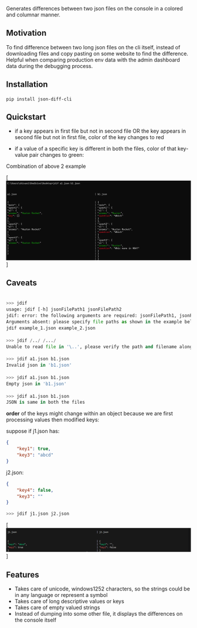 Generates differences between two json files on the console in a colored and columnar manner.

## Motivation

To find difference between two long json files on the cli itself, instead of downloading files and copy pasting on some website to find the difference. Helpful when comparing production env data with the admin dashboard data during the debugging process.

## Installation

``pip install json-diff-cli``

## Quickstart

* if a key appears in first file but not in second file OR the key appears in second file but not in first file,
color of the key changes to red

* if a value of a specific key is different in both the files, 
color of that key-value pair changes to green:

Combination of above 2 example

[![Example](https://raw.githubusercontent.com/Shivani-20/json-diff-cli/main/visuals/jdif_cli.png)]

## Caveats

```python

>>> jdif
usage: jdif [-h] jsonFilePath1 jsonFilePath2
jdif: error: the following arguments are required: jsonFilePath1, jsonFilePath2
Arguments absent: please specify file paths as shown in the example below:
jdif example_1.json example_2.json

>>> jdif /../ /.../
Unable to read file in '\..', please verify the path and filename alongwith the extension

>>> jdif a1.json b1.json 
Invalid json in 'b1.json'

>>> jdif a1.json b1.json
Empty json in 'b1.json'

>>> jdif a1.json b1.json
JSON is same in both the files
```
**order** of the keys might change within an object because we are first processing values then modified keys:

suppose if j1.json has:
```json
{
    "key1": true,
    "key3": "abcd"
}
```
j2.json:
```json
{
    "key4": false,
    "key3": ""
}
```
``` python
>>> jdif j1.json j2.json
```

[![Example](https://raw.githubusercontent.com/Shivani-20/json-diff-cli/main/visuals/order.png)]


## Features

* Takes care of unicode, windows1252 characters, so the strings could be in any language or represent a symbol
* Takes care of long descriptive values or keys
* Takes care of empty valued strings
* Instead of dumping into some other file, it displays the differences on the console itself 